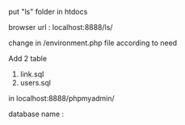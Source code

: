put "ls" folder in htdocs 

browser url : localhost:8888/ls/

change in /environment.php file according to need

Add 2 table 
1) link.sql
2) users.sql

in localhost:8888/phpmyadmin/

database name : 
